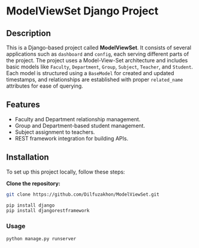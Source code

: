 # ModelViewSet Django Project

## Description

This is a Django-based project called **ModelViewSet**. It consists of several applications such as `dashboard` and `config`, each serving different parts of the project. The project uses a Model-View-Set architecture and includes basic models like `Faculty`, `Department`, `Group`, `Subject`, `Teacher`, and `Student`. Each model is structured using a `BaseModel` for created and updated timestamps, and relationships are established with proper `related_name` attributes for ease of querying.

## Features

- Faculty and Department relationship management.
- Group and Department-based student management.
- Subject assignment to teachers.
- REST framework integration for building APIs.

## Installation

To set up this project locally, follow these steps:

 **Clone the repository:**

   ```bash
   git clone https://github.com/Dilfuzakhon/ModelViewSet.git

   pip install django
   pip install djangorestframework
   ```

### Usage

```bash
python manage.py runserver
```
